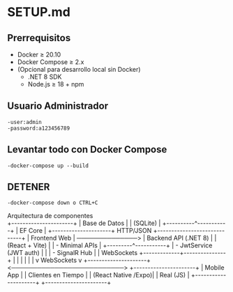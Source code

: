 # SETUP.md

## Prerrequisitos  
- Docker ≥ 20.10  
- Docker Compose ≥ 2.x  
- (Opcional para desarrollo local sin Docker)  
  - .NET 8 SDK  
  - Node.js ≥ 18 + npm  

## Usuario Administrador
    -user:admin 
    -password:a123456789

## Levantar todo con Docker Compose
    -docker-compose up --build

## DETENER

    -docker-compose down o CTRL+C


Arquitectura de componentes  
                                +----------------------+
                                |   Base de Datos      |
                                |      (SQLite)        |
                                +----------^-----------+
                                           |
                                        EF Core
                                           |
+---------------------+    HTTP/JSON    +-----------------------------+
|  Frontend Web       | ──────────────> |  Backend API (.NET 8)       |
|  (React + Vite)     |                 |  - Minimal APIs             |
+---------^-----------+                 |  - JwtService (JWT auth)    |
          |                             |  - SignalR Hub              |
          | WebSockets                  +-------------+---------------+
          |                                            |
          |                                            |
          |                                            |
          v                       WebSockets            v
+---------------------+  <──────────────────────────> +----------------------+
| Mobile App          |                                |  Clientes en Tiempo  |
| (React Native /Expo)|                               |      Real (JS)       |
+---------------------+                                +----------------------+
